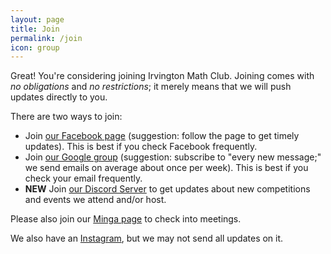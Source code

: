 ```yaml
---
layout: page
title: Join
permalink: /join
icon: group
---
```


Great! You're considering joining Irvington Math Club. Joining comes with *no obligations* and *no restrictions*; it merely means that we will push updates directly to you.

There are two ways to join:

 - Join [our Facebook page](https://www.facebook.com/groups/ihsmathclub) (suggestion: follow the page to get timely updates). This is best if you check Facebook frequently.
 - Join [our Google group](https://groups.google.com/g/ihs-math-club) (suggestion: subscribe to "every new message;" we send emails on average about once per week). This is best if you check your email frequently.
 - **NEW** Join [our Discord Server](https://discord.gg/8eumHCPpJH) to get updates about new competitions and events we attend and/or host.

Please also join our [Minga page](https://app.minga.io/groups/list) to check into meetings.

We also have an [Instagram](https://www.instagram.com/ihsmath/), but we may not send all updates on it.
